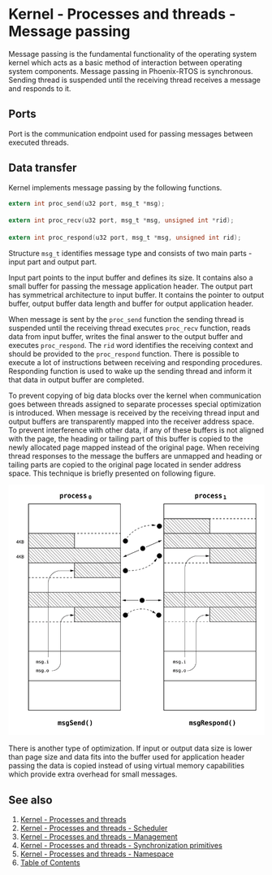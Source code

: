 # Kernel - Processes and threads - Message passing

Message passing is the fundamental functionality of the operating system kernel which acts as a basic method of
interaction between operating system components. Message passing in Phoenix-RTOS is synchronous. Sending thread is
suspended until the receiving thread receives a message and responds to it.

## Ports

Port is the communication endpoint used for passing messages between executed threads.

## Data transfer

Kernel implements message passing by the following functions.

```c
extern int proc_send(u32 port, msg_t *msg);

extern int proc_recv(u32 port, msg_t *msg, unsigned int *rid);

extern int proc_respond(u32 port, msg_t *msg, unsigned int rid);
```

Structure `msg_t` identifies message type and consists of two main parts - input part and output part.

Input part points to the input buffer and defines its size. It contains also a small buffer for passing the message
application header. The output part has symmetrical architecture to input buffer. It contains the pointer to output
buffer, output buffer data length and buffer for output application header.

When message is sent by the `proc_send` function the sending thread is suspended until the receiving thread executes
`proc_recv` function, reads data from input buffer, writes the final answer to the output buffer and executes
`proc_respond`. The `rid` word identifies the receiving context and should be provided to the `proc_respond` function.
There is possible to execute a lot of instructions between receiving and responding procedures. Responding function is
used to wake up the sending thread and inform it that data in output buffer are completed.

To prevent copying of big data blocks over the kernel when communication goes between threads assigned to separate
processes special optimization is introduced. When message is received by the receiving thread input and output buffers
are transparently mapped into the receiver address space. To prevent interference with other data, if any of these
buffers is not aligned with the page, the heading or tailing part of this buffer is copied to the newly allocated page
mapped instead of the original page. When receiving thread responses to the message the buffers are unmapped and heading
or tailing parts are copied to the original page located in sender address space. This technique is briefly presented on
following figure.

![Image](_images/proc-msg1.png)

There is another type of optimization. If input or output data size is lower than page size and data fits into the
buffer used for application header passing the data is copied instead of using virtual memory capabilities which provide
extra overhead for small messages.

## See also

1. [Kernel - Processes and threads](README.md)
2. [Kernel - Processes and threads - Scheduler](scheduler.md)
3. [Kernel - Processes and threads - Management](forking.md)
4. [Kernel - Processes and threads - Synchronization primitives](sync.md)
5. [Kernel - Processes and threads - Namespace](namespace.md)
6. [Table of Contents](../../README.md)
